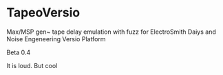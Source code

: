 # TapeoVersio

Max/MSP gen~ tape delay emulation with fuzz for ElectroSmith Daiys and Noise Engeneering Versio Platform

Beta 0.4


It is loud. But cool
